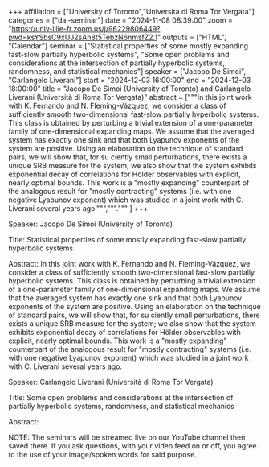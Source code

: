 +++
affiliation = ["University of Toronto","Università di Roma Tor Vergata"]
categories = ["dai-seminar"] 
date = "2024-11-08 08:39:00"
zoom = "https://univ-lille-fr.zoom.us/j/96229806449?pwd=ksYSbsC9xUJ2sAh8t5TebzN6nmsfZ2.1" 
outputs = ["HTML", "Calendar"] 
seminar = ["Statistical properties of some mostly expanding fast-slow partially hyperbolic systems", "Some open problems and considerations at the intersection of partially hyperbolic systems, randomness, and statistical mechanics"] 
speaker = ["Jacopo De Simoi", "Carlangelo Liverani"] 
start = "2024-12-03 16:00:00" 
end = "2024-12-03 18:00:00" 
title = "Jacopo De Simoi (University of Toronto) and Carlangelo Liverani (Università di Roma Tor Vergata)" 
abstract = ["""In this joint work with K. Fernando and N. Fleming-Vázquez, we consider a class of sufficiently smooth two-dimensional fast-slow
partially hyperbolic systems. This class is obtained by perturbing a trivial extension of a one-parameter family of one-dimensional expanding maps.
We assume that the averaged system has exactly one sink and that both Lyapunov exponents of the system are positive.
Using an elaboration on the technique of standard pairs, we will show that, for su ciently small perturbations, there
exists a unique SRB measure for the system; we also show that the system exhibits exponential decay of correlations for Hölder
observables with explicit, nearly optimal bounds. This work is a "mostly expanding" counterpart of the analogous result
for "mostly contracting" systems (i.e. with one negative Lyapunov exponent) which was studied in a joint work with C. Liverani several years ago.""",""".""" ]
+++

Speaker: Jacopo De Simoi (University of Toronto)

Title: Statistical properties of some mostly expanding fast-slow partially hyperbolic systems

Abstract: In this joint work with K. Fernando and N. Fleming-Vázquez, we consider a class of sufficiently smooth two-dimensional fast-slow
partially hyperbolic systems. This class is obtained by perturbing a trivial extension of a one-parameter family of one-dimensional expanding maps.
We assume that the averaged system has exactly one sink and that both Lyapunov exponents of the system are positive.
Using an elaboration on the technique of standard pairs, we will show that, for su ciently small perturbations, there
exists a unique SRB measure for the system; we also show that the system exhibits exponential decay of correlations for Hölder
observables with explicit, nearly optimal bounds. This work is a "mostly expanding" counterpart of the analogous result
for "mostly contracting" systems (i.e. with one negative Lyapunov exponent) which was studied in a joint work with C. Liverani several years ago.

Speaker: Carlangelo Liverani (Università di Roma Tor Vergata) 

Title: Some open problems and considerations at the intersection of partially hyperbolic systems, randomness, and statistical mechanics

Abstract:

NOTE: The seminars will be streamed live on our YouTube channel then saved there. If you ask questions, with your video feed on or off, you agree to the use of your image/spoken words for said purpose.
